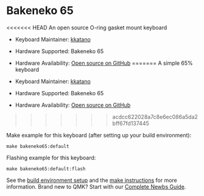 # Bakeneko 65

<<<<<<< HEAD
An open source O-ring gasket mount keyboard

* Keyboard Maintainer: [kkatano](https://github.com/kkatano)
* Hardware Supported: Bakeneko 65
* Hardware Availability: [Open source on GitHub](https://github.com/kkatano/bakeneko-65-pcb)
=======
A simple 65% keyboard

* Keyboard Maintainer: [kkatano](https://github.com/kkatano)
* Hardware Supported: Bakeneko 65
* Hardware Availability: [Open source on GitHub](https://github.com/kkatano/bakeneko-65)
>>>>>>> acdcc622028a7c8e6ec086a5da2bff67fd137445

Make example for this keyboard (after setting up your build environment):

    make bakeneko65:default

Flashing example for this keyboard:

    make bakeneko65:default:flash

See the [build environment setup](https://docs.qmk.fm/#/getting_started_build_tools) and the [make instructions](https://docs.qmk.fm/#/getting_started_make_guide) for more information. Brand new to QMK? Start with our [Complete Newbs Guide](https://docs.qmk.fm/#/newbs).
